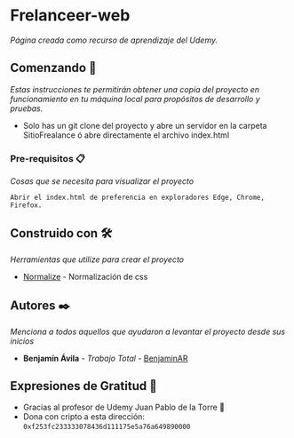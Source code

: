 # Frelanceer-web


_Página creada como recurso de aprendizaje del Udemy._


## Comenzando 🚀

_Estas instrucciones te permitirán obtener una copia del proyecto en funcionamiento en tu máquina local para propósitos de desarrollo y pruebas._

 * Solo has un git clone del proyecto y abre un servidor en la carpeta SitioFrealance ó abre directamente el archivo index.html


### Pre-requisitos 📋

_Cosas que se necesita para visualizar el proyecto_

``` 
Abrir el index.html de preferencia en exploradores Edge, Chrome, Firefox.
```

## Construido con 🛠️

_Herramientas que utilize para crear el proyecto_

* [Normalize](https://necolas.github.io/normalize.css/) - Normalización de css


## Autores ✒️

_Menciona a todos aquellos que ayudaron a levantar el proyecto desde sus inicios_

* **Benjamín Ávila** - *Trabajo Total* - [BenjaminAR](https://github.com/BenjaminAR/)


## Expresiones de Gratitud 🎁

* Gracias al profesor de Udemy Juan Pablo de la Torre 📢
* Dona con cripto a esta dirección: `0xf253fc233333078436d111175e5a76a649890000`
